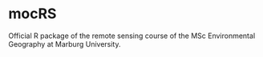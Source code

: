 # mocRS
Official R package of the remote sensing course of the MSc Environmental Geography at Marburg University.
